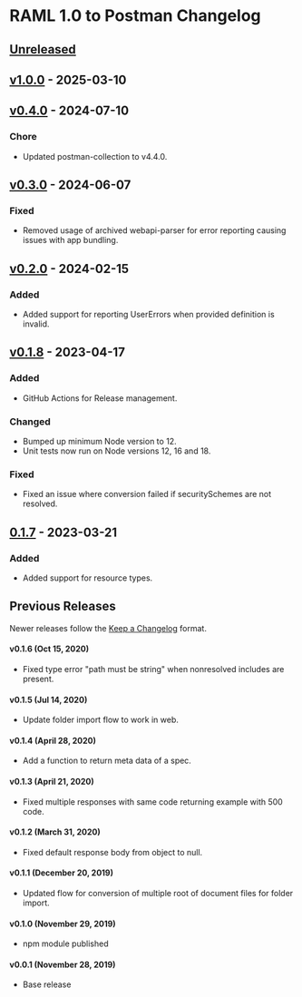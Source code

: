 # RAML 1.0 to Postman Changelog

## [Unreleased]

## [v1.0.0] - 2025-03-10

## [v0.4.0] - 2024-07-10

### Chore

-   Updated postman-collection to v4.4.0.

## [v0.3.0] - 2024-06-07

### Fixed

-   Removed usage of archived webapi-parser for error reporting causing issues with app bundling.

## [v0.2.0] - 2024-02-15

### Added

-   Added support for reporting UserErrors when provided definition is invalid.

## [v0.1.8] - 2023-04-17

### Added

-   GitHub Actions for Release management.

### Changed

-   Bumped up minimum Node version to 12.
-   Unit tests now run on Node versions 12, 16 and 18.

### Fixed

-   Fixed an issue where conversion failed if securitySchemes are not resolved.

## [0.1.7] - 2023-03-21

### Added

-   Added support for resource types.

## Previous Releases

Newer releases follow the [Keep a Changelog](https://keepachangelog.com/en/1.0.0/) format.

#### v0.1.6 (Oct 15, 2020)

-   Fixed type error "path must be string" when nonresolved includes are present.

#### v0.1.5 (Jul 14, 2020)

-   Update folder import flow to work in web.

#### v0.1.4 (April 28, 2020)

-   Add a function to return meta data of a spec.

#### v0.1.3 (April 21, 2020)

-   Fixed multiple responses with same code returning example with 500 code.

#### v0.1.2 (March 31, 2020)

-   Fixed default response body from object to null.

#### v0.1.1 (December 20, 2019)

-   Updated flow for conversion of multiple root of document files for folder import.

#### v0.1.0 (November 29, 2019)

-   npm module published

#### v0.0.1 (November 28, 2019)

-   Base release

[Unreleased]: https://github.com/postmanlabs/raml1-to-postman/compare/v1.0.0...HEAD

[v1.0.0]: https://github.com/postmanlabs/raml1-to-postman/compare/v0.4.0...v1.0.0

[v0.4.0]: https://github.com/postmanlabs/raml1-to-postman/compare/v0.3.0...v0.4.0

[v0.3.0]: https://github.com/postmanlabs/raml1-to-postman/compare/v0.2.0...v0.3.0

[v0.2.0]: https://github.com/postmanlabs/raml1-to-postman/compare/v0.1.8...v0.2.0

[v0.1.8]: https://github.com/postmanlabs/raml1-to-postman/compare/0.1.7...v0.1.8

[0.1.7]: https://github.com/postmanlabs/raml1-to-postman/compare/0.1.6...0.1.7
